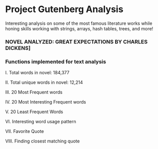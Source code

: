 # Project Gutenberg Analysis

Interesting analysis on some of the most famous literature works while honing skills working with strings, arrays, hash tables, trees, and more!

### NOVEL ANALYZED: GREAT EXPECTATIONS BY CHARLES DICKENS]
### Functions implemented for text analysis

I. Total words in novel: 184,377

II. Total unique words in novel: 12,214

III. 20 Most Frequent words

IV. 20 Most Interesting Frequent words

V. 20 Least Frequent Words

VI. Interesting word usage pattern

VII. Favorite Quote

VIII. Finding closest matching quote

